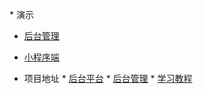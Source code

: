 \* 演示

* [后台管理]()  

*  [小程序端]()

  

* 项目地址  * [后台平台](https://github.com/Jackson0714/PassJava-Platform)  * [后台管理](https://github.com/Jackson0714/PassJava-Portal)  * [学习教程](https://github.com/Jackson0714/PassJava-Learning)